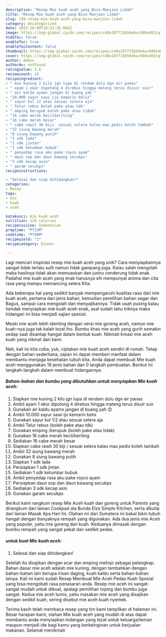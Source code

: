 ```yaml
---
description: "Resep Mie kuah aceh yang Bisa Manjain Lidah"
title: "Resep Mie kuah aceh yang Bisa Manjain Lidah"
slug: 149-resep-mie-kuah-aceh-yang-bisa-manjain-lidah
category: Uncategorized
date: 2022-10-09T19:53:28.666Z
image: https://img-global.cpcdn.com/recipes/c40a187f15b56e6a/680x482cq70/mie-kuah-aceh-foto-resep-utama.jpg
hideToc: false
enableToc: true
enableTocContent: false
thumbnail: https://img-global.cpcdn.com/recipes/c40a187f15b56e6a/680x482cq70/mie-kuah-aceh-foto-resep-utama.jpg
cover: https://img-global.cpcdn.com/recipes/c40a187f15b56e6a/680x482cq70/mie-kuah-aceh-foto-resep-utama.jpg
author: Admin
authorAv: notfound
ratingvalue: 3.6
reviewcount: 18
recipeingredient:
- " mie kuning 2 kilo jgn lupa di rendam dulu dgn air panas"
- " ayam 1 ekor dipotong 4 direbus hingga mateng terus disuir suir"
- " air kaldu ayamx jangan di buang yah "
- "10.000 sayur sawi ijo kemarin belix"
- " sayur kol 12 atau sesuai selera aja"
- " Telur rebus boleh pake atau tdk"
- " emping kerupuk boleh pake atau tidak"
- "16 cabe merah kecilkeriting"
- "16 cabe merah besar"
- " cabe rawit 30 biji  sesuai selera kalau mau pedis boleh tambah"
- "32 siung bawang merah"
- "8 siung bawang putih"
- "1 sdk lada"
- "1 sdk jintan"
- "1 sdk ketumbar bubuk"
- " penyedap rasa aku pake royco ayam"
- " daun sop dan daun bawang secukpx"
- "3 sdk kecap asin"
- " garam secukpx"
recipeinstructions:

- "Selesai dan siap dihidangkan!"
categories:
- Resep
tags:
- mie
- kuah
- aceh

katakunci: mie kuah aceh 
nutrition: 128 calories
recipecuisine: Indonesian
preptime: "PT13M"
cooktime: "PT40M"
recipeyield: "2"
recipecategory: Dinner

---
```





Lagi mencari inspirasi resep mie kuah aceh yang unik? Cara menyiapkannya sangat tidak terlalu sulit namun tidak gampang juga. Kalau salah mengolah maka hasilnya tidak akan memuaskan dan justru cenderung tidak enak. Padahal mie kuah aceh yang enak harusnya sih mempunyai aroma dan cita rasa yang mampu memancing selera Kita.





Ada beberapa hal yang sedikit banyak mempengaruhi kualitas rasa dari mie kuah aceh, pertama dari jenis bahan, kemudian pemilihan bahan segar dan Bagus, sampai cara mengolah dan menyajikannya. Tidak usah pusing kalau hendak menyiapkan mie kuah aceh enak,      asal sudah tahu triknya maka hidangan ini bisa menjadi sajian spesial.














Meski mie aceh lebih identing dengan versi mie goreng aceh, namun mie kuah-nya juga tak kalah lezat lho. Bumbu khas mie aceh yang gurih semakin sedap saat disantap hangat dalam bentuk kuah. Nikmati kreasi mie aceh kuah yang nikmat dari kami.






Nah, kali ini kita coba, yuk, ciptakan mie kuah aceh sendiri di rumah. Tetap dengan bahan sederhana, sajian ini dapat memberi manfaat dalam membantu menjaga kesehatan tubuh kita. Anda dapat membuat Mie kuah aceh menggunakan 19 jenis bahan dan 0 langkah pembuatan. Berikut ini langkah-langkah dalam membuat hidangannya.

<!--inarticleads1-->

##### Bahan-bahan dan bumbu yang dibutuhkan untuk menyiapkan Mie kuah aceh:

1. Siapkan  mie kuning 2 kilo jgn lupa di rendam dulu dgn air panas
1. Ambil  ayam 1 ekor dipotong 4 direbus hingga mateng terus disuir suir
1. Gunakan  air kaldu ayamx jangan di buang yah 😊
1. Ambil 10.000 sayur sawi ijo kemarin belix
1. Gunakan  sayur kol 1/2 atau sesuai selera aja
1. Ambil  Telur rebus (boleh pake atau tdk)
1. Gunakan  emping /kerupuk (boleh pake atau tidak)
1. Gunakan 16 cabe merah kecil/keriting
1. Sediakan 16 cabe merah besar
1. Siapkan  cabe rawit 30 biji / sesuai selera kalau mau pedis boleh tambah
1. Ambil 32 siung bawang merah
1. Gunakan 8 siung bawang putih
1. Siapkan 1 sdk lada
1. Persiapkan 1 sdk jintan
1. Sediakan 1 sdk ketumbar bubuk
1. Ambil  penyedap rasa aku pake royco ayam
1. Persiapkan  daun sop dan daun bawang secukpx
1. Sediakan 3 sdk kecap asin
1. Gunakan  garam secukpx


Berikut kami rangkum resep Mie Aceh kuah dan goreng untuk Parents yang dirangkum dari laman Cookpad ala Bunda Elza Simple Kitchen, serta dikutip dari laman Masak Apa Hari Ini. Olahan mi dari Sumatera ini bakal bikin tubuh hangat dengan banyaknya rempah yang digunakan. Ada dua jenis mie Aceh yang populer, yaitu mie goreng dan kuah. Keduanya dimasak dengan bumbu rempah yang sangat pekat dan sedikit pedas. 

<!--inarticleads2-->

#####  untuk buat Mie kuah aceh:


1. Selesai dan siap dihidangkan!

Setelah itu disajikan dengan acar dan emping melinjo sebagai pelengkap. Bahan dasar mie aceh adalah mie kuning, dengan tambahkan dengan bahan-bahan lain berupa irisan daging, kuah kaldu serta bahan-bahan lainya. Kali ini kami sudah Resep Membuat Mie Aceh Pedas Kuah Spesial yang bisa mengobati rasa penasaran anda. Resep mie aceh ini sangat-sangat mudah untuk dibuat, apalagi pemilihan toping dan bumbu juga sangat. Kedua mie aceh tumis, yaitu masakan mie aceh yang disajikan dengan sedikit kuah, sering disebut mie aceh kuah nyemek. 

Terima kasih telah membaca resep yang tim kami tampilkan di halaman ini. Besar harapan kami, olahan Mie kuah aceh yang mudah di atas dapat membantu anda menyiapkan hidangan yang lezat untuk keluarga/teman maupun menjadi ide bagi kamu yang berkeinginan untuk berjualan makanan. Selamat menikmati
